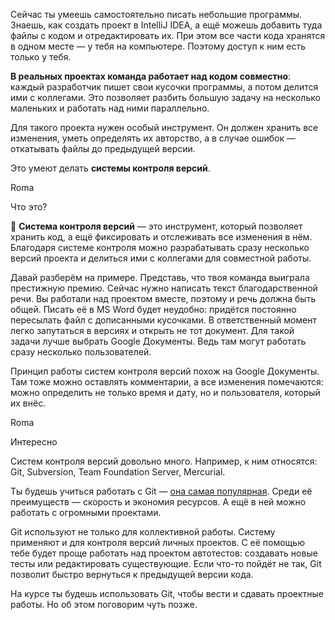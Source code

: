 Сейчас ты умеешь самостоятельно писать небольшие программы. Знаешь, как создать проект в IntelliJ IDEA, а ещё можешь добавить туда файлы с кодом и отредактировать их. При этом все части кода хранятся в одном месте — у тебя на компьютере. Поэтому доступ к ним есть только у тебя.

**В реальных проектах команда работает над кодом совместно**: каждый разработчик пишет свои кусочки программы, а потом делится ими с коллегами. Это позволяет разбить большую задачу на несколько маленьких и работать над ними параллельно.

Для такого проекта нужен особый инструмент. Он должен хранить все изменения, уметь определять их авторство, а в случае ошибок — откатывать файлы до предыдущей версии.

Это умеют делать **системы контроля версий**.

Roma

Что это?

📌 **Система контроля версий** — это инструмент, который позволяет хранить код, а ещё фиксировать и отслеживать все изменения в нём. Благодаря системе контроля можно разрабатывать сразу несколько версий проекта и делиться ими с коллегами для совместной работы.

Давай разберём на примере. Представь, что твоя команда выиграла престижную премию. Сейчас нужно написать текст благодарственной речи. Вы работали над проектом вместе, поэтому и речь должна быть общей. Писать её в MS Word будет неудобно: придётся постоянно пересылать файл с дописанными кусочками. В ответственный момент легко запутаться в версиях и открыть не тот документ. Для такой задачи лучше выбрать Google Документы. Ведь там могут работать сразу несколько пользователей.

Принцип работы систем контроля версий похож на Google Документы. Там тоже можно оставлять комментарии, а все изменения помечаются: можно определить не только время и дату, но и пользователя, который их внёс.

Roma

Интересно

Систем контроля версий довольно много. Например, к ним относятся: Git, Subversion, Team Foundation Server, Mercurial.

Ты будешь учиться работать с Git — [она самая популярная](https://survey.stackoverflow.co/2022/#technology-version-control). Среди её преимуществ — скорость и экономия ресурсов. А ещё в ней можно работать с огромными проектами.

Git используют не только для коллективной работы. Систему применяют и для контроля версий личных проектов. С её помощью тебе будет проще работать над проектом автотестов: создавать новые тесты или редактировать существующие. Если что-то пойдёт не так, Git позволит быстро вернуться к предыдущей версии кода.

На курсе ты будешь использовать Git, чтобы вести и сдавать проектные работы. Но об этом поговорим чуть позже.